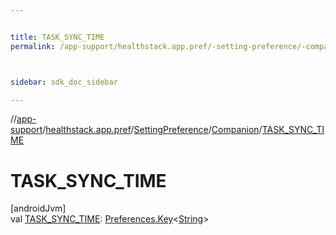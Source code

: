 ```yaml
---


title: TASK_SYNC_TIME
permalink: /app-support/healthstack.app.pref/-setting-preference/-companion/-t-a-s-k_-s-y-n-c_-t-i-m-e.html



sidebar: sdk_doc_sidebar

---
```



//[app-support](/app-support.html)/[healthstack.app.pref](../../index.html)/[SettingPreference](../index.html)/[Companion](index.html)/[TASK_SYNC_TIME](-t-a-s-k_-s-y-n-c_-t-i-m-e.html)



# TASK_SYNC_TIME



[androidJvm]\
val [TASK_SYNC_TIME](-t-a-s-k_-s-y-n-c_-t-i-m-e.html): [Preferences.Key](https://developer.android.com/reference/kotlin/androidx/datastore/preferences/core/Preferences.Key.html)&lt;[String](https://kotlinlang.org/api/latest/jvm/stdlib/kotlin/-string/index.html)&gt;






